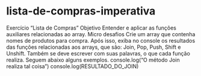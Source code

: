 # lista-de-compras-imperativa
Exercício “Lista de Compras” Objetivo Entender e aplicar as funções auxiliares relacionadas ao array. Micro desafios  Crie um array que contenha nomes de produtos para compra.   Após isso, exiba no console os resultados das funções relacionadas aos arrays, que são: Join, Pop, Push, Shift e Unshift.   Também se deve escrever com suas palavras, o que cada função realiza. Seguem abaixo alguns exemplos.  console.log(“O método Join realiza tal coisa”) console.log(RESULTADO_DO_JOIN)
